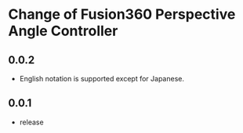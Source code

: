 # Change of Fusion360 Perspective Angle Controller

## 0.0.2

- English notation is supported except for Japanese.

## 0.0.1

- release
